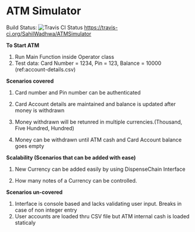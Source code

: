 # ATM Simulator 
Build Status:  <img src="https://travis-ci.org/SahilWadhwa/ATMSimulator.svg?branch=master" alt="Travis CI Status"/>    https://travis-ci.org/SahilWadhwa/ATMSimulator



**To Start ATM**

1. Run Main Function inside Operator class
2. Test data: Card Number = 1234, Pin = 123, Balance = 10000  (ref:account-details.csv)



**Scenarios covered**

1. Card number and Pin number can be authenticated

2. Card Account details are maintained and balance is updated after money is withdrawn

3. Money withdrawn will be retunred in multiple currencies.(Thousand, Five Hundred, Hundred)

4. Money can be withdrawn until ATM cash and Card Account balance goes empty



**Scalability (Scenarios that can be added with ease)**

1. New Currency can be added easily by using DispenseChain Interface

2. How many notes of a Currency can be controlled.

**Scenarios un-covered**

1. Interface is console based and lacks validating user input. Breaks in case of non integer entry
2. User accounts are loaded thru CSV file but ATM internal cash is loaded staticaly
